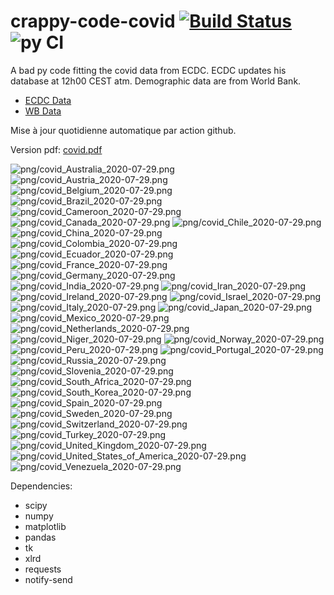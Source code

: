 # crappy-code-covid [![Build Status](https://cloud.drone.io/api/badges/a-lemonnier/crappy-code-covid/status.svg)](https://cloud.drone.io/a-lemonnier/crappy-code-covid) ![py CI](https://github.com/a-lemonnier/crappy-code-covid/workflows/py%20CI/badge.svg)
 
A bad py code fitting the covid data from ECDC. ECDC updates his database at 12h00 CEST atm. Demographic data are from World Bank.
 
- [ECDC Data](https://www.ecdc.europa.eu/en/publications-data/download-todays-data-geographic-distribution-covid-19-cases-worldwide)
- [WB Data](https://data.worldbank.org/indicator/sp.pop.totl)
 
 
Mise à jour quotidienne automatique par action github.
 
Version pdf: [covid.pdf](https://github.com/a-lemonnier/crappy-code-covid/raw/master/covid.pdf)
 
![png/covid_Australia_2020-07-29.png](png/covid_Australia_2020-07-29.png)
![png/covid_Austria_2020-07-29.png](png/covid_Austria_2020-07-29.png)
![png/covid_Belgium_2020-07-29.png](png/covid_Belgium_2020-07-29.png)
![png/covid_Brazil_2020-07-29.png](png/covid_Brazil_2020-07-29.png)
![png/covid_Cameroon_2020-07-29.png](png/covid_Cameroon_2020-07-29.png)
![png/covid_Canada_2020-07-29.png](png/covid_Canada_2020-07-29.png)
![png/covid_Chile_2020-07-29.png](png/covid_Chile_2020-07-29.png)
![png/covid_China_2020-07-29.png](png/covid_China_2020-07-29.png)
![png/covid_Colombia_2020-07-29.png](png/covid_Colombia_2020-07-29.png)
![png/covid_Ecuador_2020-07-29.png](png/covid_Ecuador_2020-07-29.png)
![png/covid_France_2020-07-29.png](png/covid_France_2020-07-29.png)
![png/covid_Germany_2020-07-29.png](png/covid_Germany_2020-07-29.png)
![png/covid_India_2020-07-29.png](png/covid_India_2020-07-29.png)
![png/covid_Iran_2020-07-29.png](png/covid_Iran_2020-07-29.png)
![png/covid_Ireland_2020-07-29.png](png/covid_Ireland_2020-07-29.png)
![png/covid_Israel_2020-07-29.png](png/covid_Israel_2020-07-29.png)
![png/covid_Italy_2020-07-29.png](png/covid_Italy_2020-07-29.png)
![png/covid_Japan_2020-07-29.png](png/covid_Japan_2020-07-29.png)
![png/covid_Mexico_2020-07-29.png](png/covid_Mexico_2020-07-29.png)
![png/covid_Netherlands_2020-07-29.png](png/covid_Netherlands_2020-07-29.png)
![png/covid_Niger_2020-07-29.png](png/covid_Niger_2020-07-29.png)
![png/covid_Norway_2020-07-29.png](png/covid_Norway_2020-07-29.png)
![png/covid_Peru_2020-07-29.png](png/covid_Peru_2020-07-29.png)
![png/covid_Portugal_2020-07-29.png](png/covid_Portugal_2020-07-29.png)
![png/covid_Russia_2020-07-29.png](png/covid_Russia_2020-07-29.png)
![png/covid_Slovenia_2020-07-29.png](png/covid_Slovenia_2020-07-29.png)
![png/covid_South_Africa_2020-07-29.png](png/covid_South_Africa_2020-07-29.png)
![png/covid_South_Korea_2020-07-29.png](png/covid_South_Korea_2020-07-29.png)
![png/covid_Spain_2020-07-29.png](png/covid_Spain_2020-07-29.png)
![png/covid_Sweden_2020-07-29.png](png/covid_Sweden_2020-07-29.png)
![png/covid_Switzerland_2020-07-29.png](png/covid_Switzerland_2020-07-29.png)
![png/covid_Turkey_2020-07-29.png](png/covid_Turkey_2020-07-29.png)
![png/covid_United_Kingdom_2020-07-29.png](png/covid_United_Kingdom_2020-07-29.png)
![png/covid_United_States_of_America_2020-07-29.png](png/covid_United_States_of_America_2020-07-29.png)
![png/covid_Venezuela_2020-07-29.png](png/covid_Venezuela_2020-07-29.png)
 
Dependencies:
- scipy
- numpy
- matplotlib
- pandas
- tk
- xlrd
- requests
- notify-send
